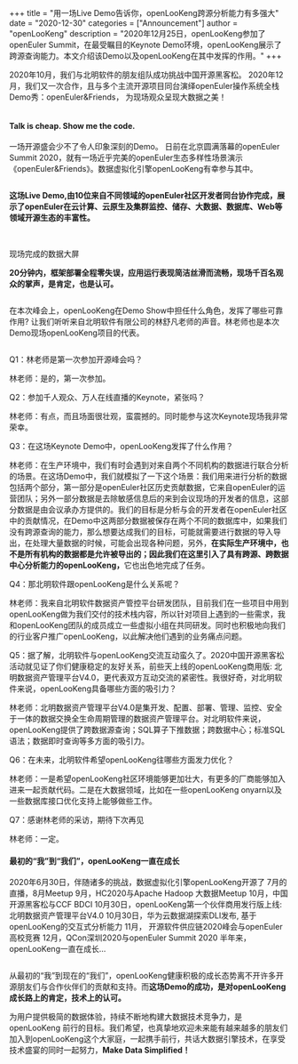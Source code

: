 +++
title = "用一场Live Demo告诉你，openLooKeng跨源分析能力有多强大"
date = "2020-12-30"
categories = ["Announcement"]
author = "openLooKeng"
description = "2020年12月25日，openLooKeng参加了openEuler Summit，在最受瞩目的Keynote Demo环境，openLooKeng展示了跨源查询能力。本文介绍该Demo以及openLooKeng在其中发挥的作用。"
+++

2020年10月，我们与北明软件的朋友组队成功挑战中国开源黑客松。
2020年12月，我们又一次合作，且与多个主流开源项目同台演绎openEuler操作系统全栈Demo秀：openEuler&Friends， 为现场观众呈现大数据之美！

<img src="/zh-cn/news/2020-12-31-openEulerKN/2020-12-31-openLooKeng-KN-01.jpg" alt="">

#### Talk is cheap. Show me the code.

一场开源盛会少不了令人印象深刻的Demo。
日前在北京圆满落幕的openEuler Summit 2020，就有一场近乎完美的openEuler生态多样性场景演示《openEuler&Friends》。数据虚拟化引擎openLooKeng有幸参与其中。

<img src="/zh-cn/news/2020-12-31-openEulerKN/2020-12-31-openLooKeng-KN-02.jpg" alt="">

<strong>这场Live Demo,由10位来自不同领域的openEuler社区开发者同台协作完成，展示了openEuler在云计算、云原生及集群监控、储存、大数据、数据库、Web等领域开源生态的丰富性。</strong>

<img src="/zh-cn/news/2020-12-31-openEulerKN/2020-12-31-openLooKeng-KN-03.jpg" alt="">

<img src="/zh-cn/news/2020-12-31-openEulerKN/2020-12-31-openLooKeng-KN-04.jpg" alt="">

<span class="right-title">现场完成的数据大屏</span>

<strong>20分钟内，框架部署全程零失误，应用运行表现简洁丝滑而流畅，现场千百名观众的掌声，是肯定，也是认可。</strong>

<img src="/zh-cn/news/2020-12-31-openEulerKN/2020-12-31-openLooKeng-KN-05.jpg" alt="">

在本次峰会上，openLooKeng在Demo Show中担任什么角色，发挥了哪些可靠作用? 让我们听听来自北明软件有限公司的林舒凡老师的声音。林老师也是本次Demo现场openLooKeng项目的代表。

<img src="/zh-cn/news/2020-12-31-openEulerKN/2020-12-31-openLooKeng-KN-06.jpg" alt="">

<p class="gray">Q1：林老师是第一次参加开源峰会吗？</p> 

林老师：是的，第一次参加。

<p class="gray">Q2：参加千人观众、万人在线直播的Keynote，紧张吗？</p> 

林老师：有点，而且场面很壮观，蛮震撼的。同时能参与这次Keynote现场我非常荣幸。

<p class="gray">Q3：在这场Keynote Demo中，openLooKeng发挥了什么作用？</p> 

林老师：在生产环境中，我们有时会遇到对来自两个不同机构的数据进行联合分析的场景。在这场Demo中，我们就模拟了一下这个场景：我们用来进行分析的数据包括两个部分，第一部分是openEuler社区历史贡献数据，它来自openEuler的运营团队；另外一部分数据是去除敏感信息后的来到会议现场的开发者的信息，这部分数据是由会议承办方提供的。我们的目标是分析与会的开发者在openEuler社区中的贡献情况，在Demo中这两部分数据被保存在两个不同的数据库中，如果我们没有跨源查询的能力，那么想要达成我们的目标，可能就需要进行数据的导入导出，在处理大量数据的时候，可能会出现各种问题，另外，<strong>在实际生产环境中，也不是所有机构的数据都是允许被导出的；因此我们在这里引入了具有跨源、跨数据中心分析能力的openLooKeng，</strong>它也出色地完成了任务。

<p class="gray">Q4：那北明软件跟openLooKeng是什么关系呢？</p> 

林老师：我来自北明软件数据资产管控平台研发团队，目前我们在一些项目中用到openLooKeng做为我们交付的技术栈内容，所以针对项目上遇到的一些需求，我和openLooKeng团队的成员成立一些虚拟小组在共同研发。同时也积极地向我们的行业客户推广openLooKeng，以此解决他们遇到的业务痛点问题。

<p class="gray">Q5：据了解，北明软件与openLooKeng交流互动蛮久了。2020中国开源黑客松活动就见证了你们健康稳定的友好关系，前些天上线的openLooKeng商用版: 北明数据资产管理平台V4.0，更代表双方互动交流的紧密性。我很好奇，对北明软件来说，openLooKeng具备哪些方面的吸引力？</p>

林老师：北明数据资产管理平台V4.0是集开发、配置、部署、管理、监控、安全于一体的数据交换全生命周期管理的数据资产管理平台。对北明软件来说，openLooKeng提供了跨数据源查询；SQL算子下推数据；跨数据中心；标准SQL语法；数据即时查询等多方面的吸引力。

<p class="gray">Q6：在未来，北明软件希望openLooKeng往哪些方面发力优化？</p>

林老师：一是希望openLooKeng社区环境能够更加壮大，有更多的厂商能够加入进来一起贡献代码。二是在大数据领域，比如在一些openLooKeng onyarn以及一些数据库接口优化支持上能够做些工作。

<p class="gray">Q7：感谢林老师的采访，期待下次再见</p>

林老师：一定。

#### 最初的“我”到“我们”，openLooKeng一直在成长

2020年6月30日，伴随诸多的挑战，数据虚拟化引擎openLooKeng开源了
7月的直播，8月Meetup
9月，HC2020与Apache Hadoop 大数据Meetup
10月，中国开源黑客松与CCF BDCI
10月30日，openLooKeng第一个伙伴商用发行版上线: 北明数据资产管理平台V4.0
10月30日，华为云数据湖探索DLI发布, 基于openLooKeng的交互式分析能力
11月， 开源软件供应链2020峰会与openEuler高校竞赛
12月，QCon深圳2020与openEuler Summit 2020
半年来，openLooKeng一直在成长…

<img src="/zh-cn/news/2020-12-31-openEulerKN/2020-12-31-openLooKeng-KN-07.jpg" alt="">

从最初的“我”到现在的“我们”，openLooKeng健康积极的成长态势离不开许多开源朋友们与合作伙伴们的贡献和支持。而<strong>这场Demo的成功，是对openLooKeng成长路上的肯定，技术上的认可。</strong>

为用户提供极简的数据体验，持续不断地构建大数据技术竞争力，是openLooKeng 前行的目标。我们希望，也真挚地欢迎未来能有越来越多的朋友们加入到openLooKeng这个大家庭，一起携手前行，共话大数据引擎技术，在享受技术盛宴的同时一起努力，<strong>Make Data Simplified！</strong>
